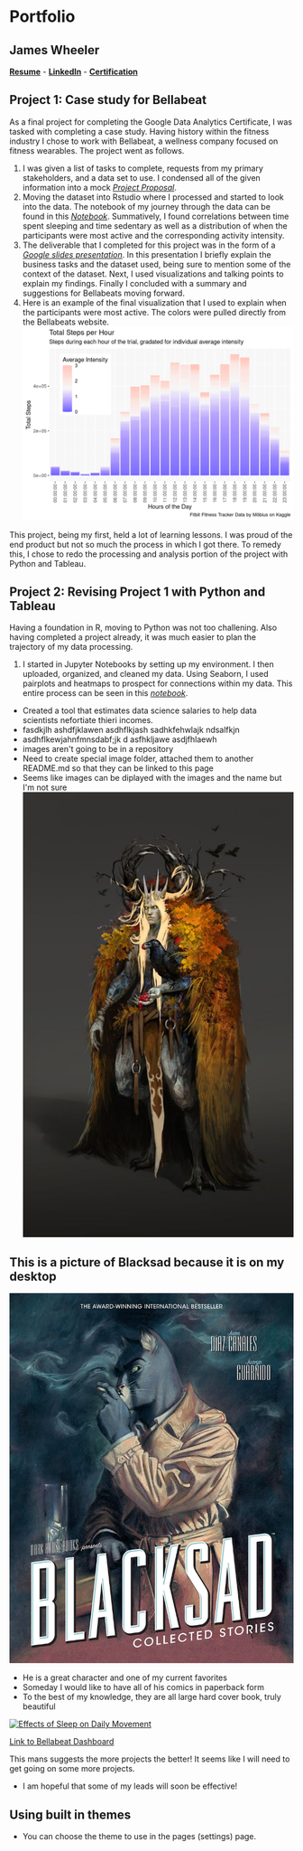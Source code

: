 # Portfolio
## James Wheeler 
**[Resume](https://docs.google.com/document/d/1mprYOJ1X_Aloqlt6NZSfSS-6pPLZ3oXCMILtC9bM0UE/edit?usp=sharing)** - 
**[LinkedIn](https://www.linkedin.com/in/james-wheeler-85115b215/)** - **[Certification](https://coursera.org/share/2ab12b15d95d4fe4b8a58abb081c97d8)**

## Project 1: Case study for Bellabeat
As a final project for completing the Google Data Analytics Certificate, I was tasked with completing a case study. Having history within the fitness industry I chose to work with Bellabeat, a wellness company focused on fitness wearables. The project went as follows.

1. I was given a list of tasks to complete, requests from my primary stakeholders, and a data set to use. I condensed all of the given information into a mock *[Project Proposal](https://docs.google.com/document/d/1ToHGRn7pGlIVNgqHWGRJtbXiU3p2nxm36pNbNm4VwLQ/edit?usp=sharing)*.
2. Moving the dataset into Rstudio where I processed and started to look into the data. The notebook of my journey through the data can be found in this *[Notebook](https://www.kaggle.com/jameswheelerda/bellabeat-capstone-080321)*. Summatively, I found correlations between time spent sleeping and time sedentary as well as a distribution of when the participants were most active and the corresponding activity intensity.
3. The deliverable that I completed for this project was in the form of a *[Google slides presentation](https://docs.google.com/presentation/d/17OLot-w2_zf2OD6mtz9Lg54_LiBtoin-LBGneXZw2ck/edit?usp=sharinghttps://docs.google.com/presentation/d/17OLot-w2_zf2OD6mtz9Lg54_LiBtoin-LBGneXZw2ck/edit?usp=sharing)*. In this presentation I briefly explain the business tasks and the dataset used, being sure to mention some of the context of the dataset. Next, I used visualizations and talking points to explain my findings. Finally I concluded with a summary and suggestions for Bellabeats moving forward.
4. Here is an example of the final visualization that I used to explain when the participants were most active. The colors were pulled directly from the Bellabeats website. 
![](https://github.com/JamesWheeler4/James_Portfolio/blob/main/Images/Total%20Steps%20per%20Hours.png)

This project, being my first, held a lot of learning lessons. I was proud of the end product but not so much the process in which I got there. To remedy this, I chose to redo the processing and analysis portion of the project with Python and Tableau.

## Project 2: Revising Project 1 with Python and Tableau
Having a foundation in R, moving to Python was not too challening. Also having completed a project already, it was much easier to plan the trajectory of my data processing.
1. I started in Jupyter Notebooks by setting up my environment. I then uploaded, organized, and cleaned my data. Using Seaborn, I used pairplots and heatmaps to prospect for connections within my data. This entire process can be seen in this *[notebook](https://www.kaggle.com/jameswheelerda/bellabeatv2-083021)*.


* Created a tool that estimates data science salaries to help data scientists nefortiate thieri incomes.
* fasdkjlh ashdfjklawen asdhflkjash sadhkfehwlajk ndsalfkjn
* asdhflkewjahnfmnsdabf;jk d asfhkljawe  asdjfhlaewh
* images aren't going to be in a repository
* Need to create special image folder, attached them to another README.md so that they can be linked to this page
* Seems like images can be diplayed with the images and the name but I'm not sure
![The arch druid](/Images/abb0691b2d2d89840acb2b84ff0b7cd6.jpg)


## This is a picture of Blacksad because it is on my desktop
![Portait of Blacksad](https://github.com/JamesWheeler4/James_Portfolio/blob/main/Images/Blacksad.jpg)
* He is a great character and one of my current favorites
* Someday I would like to have all of his comics in paperback form
* To the best of my knowledge, they are all large hard cover book, truly beautiful



<div class='tableauPlaceholder' id='viz1630357669212' style='position: relative'><noscript><a href='#'><img alt='Effects of Sleep on Daily Movement ' src='https:&#47;&#47;public.tableau.com&#47;static&#47;images&#47;Be&#47;Bellabeat083021&#47;EffectsofSleeponDailyMovement&#47;1_rss.png' style='border: none' /></a></noscript><object class='tableauViz'  style='display:none;'><param name='host_url' value='https%3A%2F%2Fpublic.tableau.com%2F' /> <param name='embed_code_version' value='3' /> <param name='path' value='views&#47;Bellabeat083021&#47;EffectsofSleeponDailyMovement?:language=en-US&amp;:embed=true' /> <param name='toolbar' value='yes' /><param name='static_image' value='https:&#47;&#47;public.tableau.com&#47;static&#47;images&#47;Be&#47;Bellabeat083021&#47;EffectsofSleeponDailyMovement&#47;1.png' /> <param name='animate_transition' value='yes' /><param name='display_static_image' value='yes' /><param name='display_spinner' value='yes' /><param name='display_overlay' value='yes' /><param name='display_count' value='yes' /><param name='language' value='en-US' /></object></div>                <script type='text/javascript'>                    var divElement = document.getElementById('viz1630357669212');                    var vizElement = divElement.getElementsByTagName('object')[0];                    if ( divElement.offsetWidth > 800 ) { vizElement.style.width='1000px';vizElement.style.height='827px';} else if ( divElement.offsetWidth > 500 ) { vizElement.style.width='1000px';vizElement.style.height='827px';} else { vizElement.style.width='100%';vizElement.style.height='1977px';}                     var scriptElement = document.createElement('script');                    scriptElement.src = 'https://public.tableau.com/javascripts/api/viz_v1.js';                    vizElement.parentNode.insertBefore(scriptElement, vizElement);                </script>

[Link to Bellabeat Dashboard](https://public.tableau.com/views/Bellabeat083021/EffectsofSleeponDailyMovement?:language=en-US&:display_count=n&:origin=viz_share_link)


 This mans suggests the more projects the better! It seems like I will need to get going on some more projects.
* I am hopeful that some of my leads will soon be effective!
## Using built in themes
* You can choose the theme to use in the pages (settings) page. 
